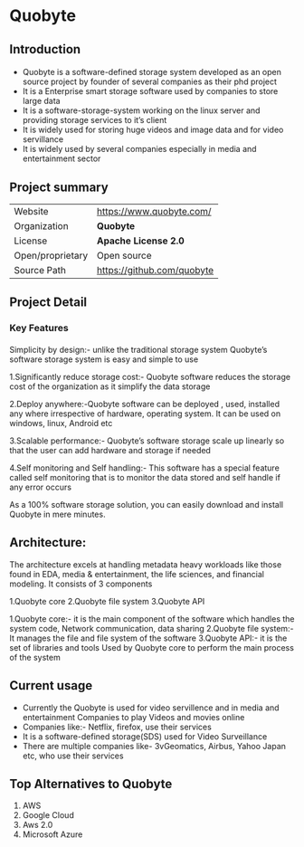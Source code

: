 ﻿#   **Quobyte**
## **Introduction**

#### 

-   Quobyte is a software-defined storage system developed as an open source project by founder of several companies as their phd project
-   It is a Enterprise smart storage software used by companies to store large data
-   It is a software-storage-system working on the linux server and providing storage services to it’s client
-   It is widely used for storing huge videos and image data and for video servillance
-   It is widely used by  several companies especially in media and entertainment sector
## Project summary
| | |                                             
|----------------|----------------|
|Website|https://www.quobyte.com/|      
|Organization|**Quobyte**|
|License|**Apache License 2.0**|
|Open/proprietary|Open source
|Source Path|https://github.com/quobyte 

## Project Detail
### **Key Features**
#### 
Simplicity by design:- unlike the traditional storage system Quobyte’s software storage system is easy and simple to use

1.Significantly reduce storage cost:- Quobyte software reduces the storage cost of the organization as it simplify the data storage

2.Deploy anywhere:-Quobyte software can be deployed , used, installed any where irrespective of hardware, operating system. It can be used on windows, linux, Android etc

3.Scalable performance:- Quobyte’s software storage scale up linearly so that the user can add hardware and storage if needed

4.Self monitoring and Self handling:- This software has a special feature called self monitoring that is to monitor the data stored and self handle if any  error occurs

As a 100% software storage solution, you can easily download and install Quobyte in mere minutes.
#### 
## **Architecture:**
The architecture excels at handling metadata heavy workloads like those found in EDA, media & entertainment, the life sciences, and financial modeling.
It consists of 3 components

1.Quobyte core
2.Quobyte file system
3.Quobyte API

1.Quobyte core:- it is the main component of the software which handles the system code, Network communication, data sharing
2.Quobyte file system:-It manages the file and file system of the software
3.Quobyte API:- it is the set of libraries and tools Used by Quobyte core to perform the main process of the system
## Current usage
 - Currently the Quobyte is used for video servillence and in media and entertainment Companies to play Videos and movies online
- Companies like:- Netflix, firefox, use their services
 - It is a software-defined storage(SDS) used for Video Surveillance 
 - There are multiple companies like- 3vGeomatics, Airbus, Yahoo Japan etc, who use their  services

## Top Alternatives to Quobyte
1. AWS
2. Google Cloud 
3. Aws 2.0
4. Microsoft Azure


 
